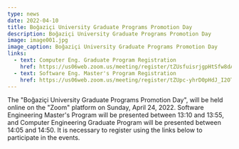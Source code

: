 ```yaml
---
type: news
date: 2022-04-10
title: Boğaziçi University Graduate Programs Promotion Day
description: Boğaziçi University Graduate Programs Promotion Day
image: image001.jpg
image_caption: Boğaziçi University Graduate Programs Promotion Day
links:
  - text: Computer Eng. Graduate Program Registration
    href: https://us06web.zoom.us/meeting/register/tZUsfuisrjgpHtSfw8dAvNrmoN4xpeQXRls_
  - text: Software Eng. Master's Program Registration
    href: https://us06web.zoom.us/meeting/register/tZUpc-yhrD0pHdJ_I2OTYcF0wGzlA5CdnJ7o
---
```


The "Boğaziçi University Graduate Programs Promotion Day", will be held online on the "Zoom" platform on Sunday, April 24, 2022. Software Engineering Master's Program will be presented between 13:10 and 13:55, and Computer Engineering Graduate Program will be presented between 14:05 and 14:50. It is necessary to register using the links below to participate in the events.
